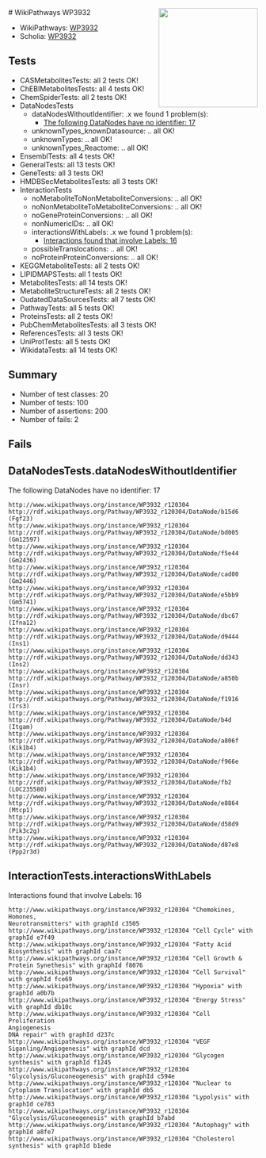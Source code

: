 <img style="float: right; width: 200px" src="https://upload.wikimedia.org/wikipedia/commons/thumb/8/83/Wplogo_with_text_500.png/640px-Wplogo_with_text_500.png" />
# WikiPathways WP3932

* WikiPathways: [WP3932](https://identifiers.org/wikipathways:WP3932)
* Scholia: [WP3932](https://scholia.toolforge.org/wikipathways/WP3932)
## Tests
* CASMetabolitesTests: all 2 tests OK!
* ChEBIMetabolitesTests: all 4 tests OK!
* ChemSpiderTests: all 2 tests OK!
* DataNodesTests
    * dataNodesWithoutIdentifier: .x we found 1 problem(s):
        * [The following DataNodes have no identifier: 17](#8792c497)
    * unknownTypes_knownDatasource: .. all OK!
    * unknownTypes: .. all OK!
    * unknownTypes_Reactome: .. all OK!
* EnsemblTests: all 4 tests OK!
* GeneralTests: all 13 tests OK!
* GeneTests: all 3 tests OK!
* HMDBSecMetabolitesTests: all 3 tests OK!
* InteractionTests
    * noMetaboliteToNonMetaboliteConversions: .. all OK!
    * noNonMetaboliteToMetaboliteConversions: .. all OK!
    * noGeneProteinConversions: .. all OK!
    * nonNumericIDs: .. all OK!
    * interactionsWithLabels: .x we found 1 problem(s):
        * [Interactions found that involve Labels: 16](#fe97a8be)
    * possibleTranslocations: .. all OK!
    * noProteinProteinConversions: .. all OK!
* KEGGMetaboliteTests: all 2 tests OK!
* LIPIDMAPSTests: all 1 tests OK!
* MetabolitesTests: all 14 tests OK!
* MetaboliteStructureTests: all 2 tests OK!
* OudatedDataSourcesTests: all 7 tests OK!
* PathwayTests: all 5 tests OK!
* ProteinsTests: all 2 tests OK!
* PubChemMetabolitesTests: all 3 tests OK!
* ReferencesTests: all 3 tests OK!
* UniProtTests: all 5 tests OK!
* WikidataTests: all 14 tests OK!


## Summary

* Number of test classes: 20
* Number of tests: 100
* Number of assertions: 200
* Number of fails: 2

## Fails

<a name="8792c497" />

## DataNodesTests.dataNodesWithoutIdentifier

The following DataNodes have no identifier: 17
```
http://www.wikipathways.org/instance/WP3932_r120304 http://rdf.wikipathways.org/Pathway/WP3932_r120304/DataNode/b15d6 (Fgf23)
http://www.wikipathways.org/instance/WP3932_r120304 http://rdf.wikipathways.org/Pathway/WP3932_r120304/DataNode/bd005 (Gm12597)
http://www.wikipathways.org/instance/WP3932_r120304 http://rdf.wikipathways.org/Pathway/WP3932_r120304/DataNode/f5e44 (Gm2436)
http://www.wikipathways.org/instance/WP3932_r120304 http://rdf.wikipathways.org/Pathway/WP3932_r120304/DataNode/cad00 (Gm2446)
http://www.wikipathways.org/instance/WP3932_r120304 http://rdf.wikipathways.org/Pathway/WP3932_r120304/DataNode/e5bb9 (Gm5741)
http://www.wikipathways.org/instance/WP3932_r120304 http://rdf.wikipathways.org/Pathway/WP3932_r120304/DataNode/dbc67 (Ifna12)
http://www.wikipathways.org/instance/WP3932_r120304 http://rdf.wikipathways.org/Pathway/WP3932_r120304/DataNode/d9444 (Ins1)
http://www.wikipathways.org/instance/WP3932_r120304 http://rdf.wikipathways.org/Pathway/WP3932_r120304/DataNode/dd343 (Ins2)
http://www.wikipathways.org/instance/WP3932_r120304 http://rdf.wikipathways.org/Pathway/WP3932_r120304/DataNode/a850b (Insr)
http://www.wikipathways.org/instance/WP3932_r120304 http://rdf.wikipathways.org/Pathway/WP3932_r120304/DataNode/f1916 (Irs3)
http://www.wikipathways.org/instance/WP3932_r120304 http://rdf.wikipathways.org/Pathway/WP3932_r120304/DataNode/b4d (Itgam)
http://www.wikipathways.org/instance/WP3932_r120304 http://rdf.wikipathways.org/Pathway/WP3932_r120304/DataNode/a806f (Kik1b4)
http://www.wikipathways.org/instance/WP3932_r120304 http://rdf.wikipathways.org/Pathway/WP3932_r120304/DataNode/f966e (Kik1b4)
http://www.wikipathways.org/instance/WP3932_r120304 http://rdf.wikipathways.org/Pathway/WP3932_r120304/DataNode/fb2 (LOC235580)
http://www.wikipathways.org/instance/WP3932_r120304 http://rdf.wikipathways.org/Pathway/WP3932_r120304/DataNode/e8864 (Mtcp1)
http://www.wikipathways.org/instance/WP3932_r120304 http://rdf.wikipathways.org/Pathway/WP3932_r120304/DataNode/d58d9 (Pik3c2g)
http://www.wikipathways.org/instance/WP3932_r120304 http://rdf.wikipathways.org/Pathway/WP3932_r120304/DataNode/d87e8 (Ppp2r3d)
```

<a name="fe97a8be" />

## InteractionTests.interactionsWithLabels

Interactions found that involve Labels: 16
```
http://www.wikipathways.org/instance/WP3932_r120304 "Chemokines, 
Homones, 
Neurotransmitters" with graphId c3505
http://www.wikipathways.org/instance/WP3932_r120304 "Cell Cycle" with graphId e7f49
http://www.wikipathways.org/instance/WP3932_r120304 "Fatty Acid Biosynthesis" with graphId caa7c
http://www.wikipathways.org/instance/WP3932_r120304 "Cell Growth & Protein Synethesis" with graphId f8076
http://www.wikipathways.org/instance/WP3932_r120304 "Cell Survival" with graphId fce69
http://www.wikipathways.org/instance/WP3932_r120304 "Hypoxia" with graphId a0b7b
http://www.wikipathways.org/instance/WP3932_r120304 "Energy Stress" with graphId db10c
http://www.wikipathways.org/instance/WP3932_r120304 "Cell Proliferation
Angiogenesis
DNA repair" with graphId d237c
http://www.wikipathways.org/instance/WP3932_r120304 "VEGF Siganling/Angiogenesis" with graphId dcd
http://www.wikipathways.org/instance/WP3932_r120304 "Glycogen synthesis" with graphId f1245
http://www.wikipathways.org/instance/WP3932_r120304 "Glycolysis/Gluconeogenesis" with graphId c594e
http://www.wikipathways.org/instance/WP3932_r120304 "Nuclear to Cytoplasm Translocation" with graphId db5
http://www.wikipathways.org/instance/WP3932_r120304 "Lypolysis" with graphId ce783
http://www.wikipathways.org/instance/WP3932_r120304 "Glycolysis/Gluconeogenesis" with graphId b7abd
http://www.wikipathways.org/instance/WP3932_r120304 "Autophagy" with graphId a8fe7
http://www.wikipathways.org/instance/WP3932_r120304 "Cholesterol synthesis" with graphId b1ede
```

